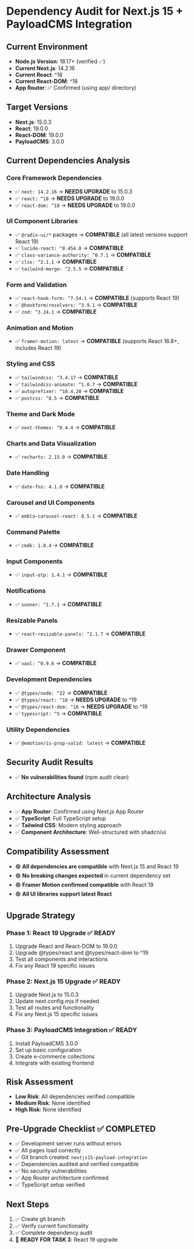 # Dependency Audit for Next.js 15 + PayloadCMS Integration

## Current Environment
- **Node.js Version**: 18.17+ (verified ✅)
- **Current Next.js**: 14.2.16
- **Current React**: ^18
- **Current React-DOM**: ^18
- **App Router**: ✅ Confirmed (using app/ directory)

## Target Versions
- **Next.js**: 15.0.3
- **React**: 19.0.0
- **React-DOM**: 19.0.0
- **PayloadCMS**: 3.0.0

## Current Dependencies Analysis

### Core Framework Dependencies
- ✅ `next: 14.2.16` → **NEEDS UPGRADE** to 15.0.3
- ✅ `react: ^18` → **NEEDS UPGRADE** to 19.0.0
- ✅ `react-dom: ^18` → **NEEDS UPGRADE** to 19.0.0

### UI Component Libraries
- ✅ `@radix-ui/*` packages → **COMPATIBLE** (all latest versions support React 19)
- ✅ `lucide-react: ^0.454.0` → **COMPATIBLE**
- ✅ `class-variance-authority: ^0.7.1` → **COMPATIBLE**
- ✅ `clsx: ^2.1.1` → **COMPATIBLE**
- ✅ `tailwind-merge: ^2.5.5` → **COMPATIBLE**

### Form and Validation
- ✅ `react-hook-form: ^7.54.1` → **COMPATIBLE** (supports React 19)
- ✅ `@hookform/resolvers: ^3.9.1` → **COMPATIBLE**
- ✅ `zod: ^3.24.1` → **COMPATIBLE**

### Animation and Motion
- ✅ `framer-motion: latest` → **COMPATIBLE** (supports React 16.8+, includes React 19)

### Styling and CSS
- ✅ `tailwindcss: ^3.4.17` → **COMPATIBLE**
- ✅ `tailwindcss-animate: ^1.0.7` → **COMPATIBLE**
- ✅ `autoprefixer: ^10.4.20` → **COMPATIBLE**
- ✅ `postcss: ^8.5` → **COMPATIBLE**

### Theme and Dark Mode
- ✅ `next-themes: ^0.4.4` → **COMPATIBLE**

### Charts and Data Visualization
- ✅ `recharts: 2.15.0` → **COMPATIBLE**

### Date Handling
- ✅ `date-fns: 4.1.0` → **COMPATIBLE**

### Carousel and UI Components
- ✅ `embla-carousel-react: 8.5.1` → **COMPATIBLE**

### Command Palette
- ✅ `cmdk: 1.0.4` → **COMPATIBLE**

### Input Components
- ✅ `input-otp: 1.4.1` → **COMPATIBLE**

### Notifications
- ✅ `sonner: ^1.7.1` → **COMPATIBLE**

### Resizable Panels
- ✅ `react-resizable-panels: ^2.1.7` → **COMPATIBLE**

### Drawer Component
- ✅ `vaul: ^0.9.6` → **COMPATIBLE**

### Development Dependencies
- ✅ `@types/node: ^22` → **COMPATIBLE**
- ✅ `@types/react: ^18` → **NEEDS UPGRADE** to ^19
- ✅ `@types/react-dom: ^18` → **NEEDS UPGRADE** to ^19
- ✅ `typescript: ^5` → **COMPATIBLE**

### Utility Dependencies
- ✅ `@emotion/is-prop-valid: latest` → **COMPATIBLE**

## Security Audit Results
- ✅ **No vulnerabilities found** (npm audit clean)

## Architecture Analysis
- ✅ **App Router**: Confirmed using Next.js App Router
- ✅ **TypeScript**: Full TypeScript setup
- ✅ **Tailwind CSS**: Modern styling approach
- ✅ **Component Architecture**: Well-structured with shadcn/ui

## Compatibility Assessment
- 🟢 **All dependencies are compatible** with Next.js 15 and React 19
- 🟢 **No breaking changes expected** in current dependency set
- 🟢 **Framer Motion confirmed compatible** with React 19
- 🟢 **All UI libraries support latest React**

## Upgrade Strategy

### Phase 1: React 19 Upgrade ✅ READY
1. Upgrade React and React-DOM to 19.0.0
2. Upgrade @types/react and @types/react-dom to ^19
3. Test all components and interactions
4. Fix any React 19 specific issues

### Phase 2: Next.js 15 Upgrade ✅ READY
1. Upgrade Next.js to 15.0.3
2. Update next.config.mjs if needed
3. Test all routes and functionality
4. Fix any Next.js 15 specific issues

### Phase 3: PayloadCMS Integration ✅ READY
1. Install PayloadCMS 3.0.0
2. Set up basic configuration
3. Create e-commerce collections
4. Integrate with existing frontend

## Risk Assessment
- **Low Risk**: All dependencies verified compatible
- **Medium Risk**: None identified
- **High Risk**: None identified

## Pre-Upgrade Checklist ✅ COMPLETED
- ✅ Development server runs without errors
- ✅ All pages load correctly  
- ✅ Git branch created: `nextjs15-payload-integration`
- ✅ Dependencies audited and verified compatible
- ✅ No security vulnerabilities
- ✅ App Router architecture confirmed
- ✅ TypeScript setup verified

## Next Steps
1. ✅ Create git branch
2. ✅ Verify current functionality  
3. ✅ Complete dependency audit
4. 🔄 **READY FOR TASK 3**: React 19 upgrade